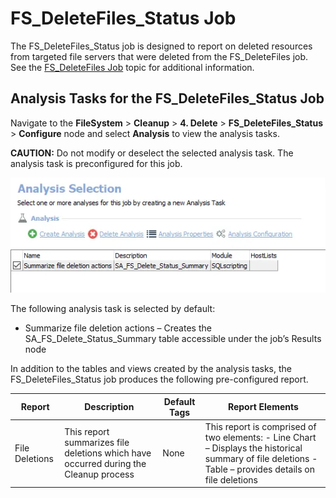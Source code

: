 # FS_DeleteFiles_Status Job

The FS_DeleteFiles_Status job is designed to report on deleted resources from targeted file servers
that were deleted from the FS_DeleteFiles job. See the [FS_DeleteFiles Job](fs_deletefiles.md) topic
for additional information.

## Analysis Tasks for the FS_DeleteFiles_Status Job

Navigate to the **FileSystem** > **Cleanup** > **4. Delete** > **FS_DeleteFiles_Status** >
**Configure** node and select **Analysis** to view the analysis tasks.

**CAUTION:** Do not modify or deselect the selected analysis task. The analysis task is
preconfigured for this job.

![Analysis Tasks for the FS_DeleteFiles_Status Job](../../../../../../../static/img/product_docs/accessanalyzer/solutions/filesystem/cleanup/delete/deletefilesstatusanalysis.webp)

The following analysis task is selected by default:

- Summarize file deletion actions – Creates the SA_FS_Delete_Status_Summary table accessible under
  the job’s Results node

In addition to the tables and views created by the analysis tasks, the FS_DeleteFiles_Status job
produces the following pre-configured report.

| Report         | Description                                                                          | Default Tags | Report Elements                                                                                                                                         |
| -------------- | ------------------------------------------------------------------------------------ | ------------ | ------------------------------------------------------------------------------------------------------------------------------------------------------- |
| File Deletions | This report summarizes file deletions which have occurred during the Cleanup process | None         | This report is comprised of two elements: - Line Chart – Displays the historical summary of file deletions - Table – provides details on file deletions |
